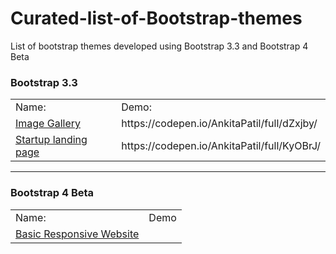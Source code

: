 # Curated-list-of-Bootstrap-themes
List of bootstrap themes developed using Bootstrap 3.3 and Bootstrap 4 Beta


### Bootstrap 3.3

<table>
  <tr>
    <td>Name:</td>
    <td>Demo:</td>
  </tr>
  <tr>
    <td><a href="https://github.com/patilankita79/GettingStartedWithCSS/tree/master/Bootstrap3.3_ImageGallery">Image Gallery</a></td>
    <td>https://codepen.io/AnkitaPatil/full/dZxjby/</td>
  </tr>
  <tr>
    <td><a href="https://github.com/patilankita79/GettingStartedWithCSS/tree/master/Bootstrap3.3_StartupLandingPage">Startup landing page</a></td>
    <td>https://codepen.io/AnkitaPatil/full/KyOBrJ/</td>
  </tr>
</table>

<hr>

### Bootstrap 4 Beta

<table>
  <tr>
    <td>Name:</td>
    <td>Demo</td>
  </tr>
  <tr>
    <td><a href="https://github.com/patilankita79/Bootstrap4_BasicResponsiveWebsite">Basic Responsive Website</a></td>
    <td></td>
  </tr>
</table>
